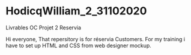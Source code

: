 # HodicqWilliam_2_31102020
Livrables OC Projet 2 Reservia


Hi everyone, That repersitory is for réservia Customers. For my training i have to set up HTML and CSS from web designer mockup.
